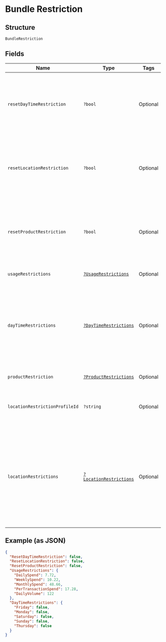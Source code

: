 
# Bundle Restriction

## Structure

`BundleRestriction`

## Fields

| Name | Type | Tags | Description | Getter | Setter |
|  --- | --- | --- | --- | --- | --- |
| `resetDayTimeRestriction` | `?bool` | Optional | True/False<br>A value indicates if the day/time restriction is to be reset for card bundle.<br>Optional<br>Default value is False.<br>**Default**: `false` | getResetDayTimeRestriction(): ?bool | setResetDayTimeRestriction(?bool resetDayTimeRestriction): void |
| `resetLocationRestriction` | `?bool` | Optional | True/False<br>A value indicates if the location restriction is to be reset for card bundle.<br>Optional<br>Default value is False.<br>**Default**: `false` | getResetLocationRestriction(): ?bool | setResetLocationRestriction(?bool resetLocationRestriction): void |
| `resetProductRestriction` | `?bool` | Optional | True/False<br>A value indicates if the product restriction is to be reset for card bundle.<br>Optional<br>Default value is False.<br>**Default**: `false` | getResetProductRestriction(): ?bool | setResetProductRestriction(?bool resetProductRestriction): void |
| `usageRestrictions` | [`?UsageRestrictions`](../../doc/models/usage-restrictions.md) | Optional | - | getUsageRestrictions(): ?UsageRestrictions | setUsageRestrictions(?UsageRestrictions usageRestrictions): void |
| `dayTimeRestrictions` | [`?DayTimeRestrictions`](../../doc/models/day-time-restrictions.md) | Optional | Day/time restrictions such as weekdays and time range to be applied on the bundle.<br>Mandatory if respective action is set as “Add”.<br>The details of DayTimeRestriction entity is given below. | getDayTimeRestrictions(): ?DayTimeRestrictions | setDayTimeRestrictions(?DayTimeRestrictions dayTimeRestrictions): void |
| `productRestriction` | [`?ProductRestrictions`](../../doc/models/product-restrictions.md) | Optional | - | getProductRestriction(): ?ProductRestrictions | setProductRestriction(?ProductRestrictions productRestriction): void |
| `locationRestrictionProfileId` | `?string` | Optional | Identifier of the location restriction profile to be updated for the bundle in Gateway.<br>Optional | getLocationRestrictionProfileId(): ?string | setLocationRestrictionProfileId(?string locationRestrictionProfileId): void |
| `locationRestrictions` | [`?LocationRestrictions`](../../doc/models/location-restrictions.md) | Optional | Location restrictions to be applied on the bundle which either allows or restricts using the cards, which are under the bundle, in the specified locations.<br>Mandatory if respective action is set as “Add”.<br>Details of location restrictions are given below. | getLocationRestrictions(): ?LocationRestrictions | setLocationRestrictions(?LocationRestrictions locationRestrictions): void |

## Example (as JSON)

```json
{
  "ResetDayTimeRestriction": false,
  "ResetLocationRestriction": false,
  "ResetProductRestriction": false,
  "UsageRestrictions": {
    "DailySpend": 7.72,
    "WeeklySpend": 10.22,
    "MonthlySpend": 48.66,
    "PerTransactionSpend": 17.28,
    "DailyVolume": 122
  },
  "DayTimeRestrictions": {
    "Friday": false,
    "Monday": false,
    "Saturday": false,
    "Sunday": false,
    "Thursday": false
  }
}
```

